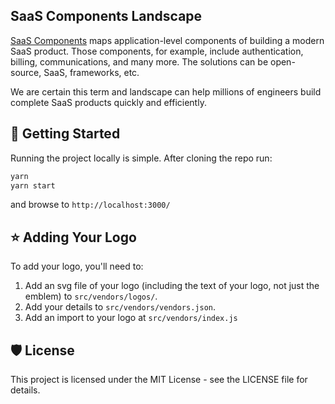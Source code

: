 ## SaaS Components Landscape

[SaaS Components](https://saascomponents.io) maps application-level components of building a modern SaaS product.  Those components, for example, include authentication, billing, communications, and many more. The solutions can be open-source, SaaS, frameworks, etc.

We are certain this term and landscape can help millions of engineers build complete SaaS products quickly and efficiently.

## 🚀 Getting Started

Running the project locally is simple. After cloning the repo run:

```bash
yarn
yarn start
```

and browse to `http://localhost:3000/`

## ⭐️ Adding Your Logo

To add your logo, you'll need to:
1. Add an svg file of your logo (including the text of your logo, not just the emblem) to `src/vendors/logos/`.
2. Add your details to `src/vendors/vendors.json`.
3. Add an import to your logo at `src/vendors/index.js`

## 🛡️ License

This project is licensed under the MIT License - see the LICENSE file for details.

